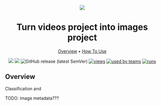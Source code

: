 <div align="center" markdown>
<img src="https://i.imgur.com/8ay5Hct.png"/>

# Turn videos project into images project

<p align="center">
  <a href="#Overview">Overview</a> •
  <a href="#How-To-Run">How To Use</a>
</p>


[![](https://img.shields.io/badge/supervisely-ecosystem-brightgreen)](https://ecosystem.supervise.ly/apps/turn-video-project-into-images)
[![](https://img.shields.io/badge/slack-chat-green.svg?logo=slack)](https://supervise.ly/slack)
![GitHub release (latest SemVer)](https://img.shields.io/github/v/release/supervisely-ecosystem/turn-video-project-into-images)
[![views](https://app.supervise.ly/public/api/v3/ecosystem.counters?repo=supervisely-ecosystem/turn-video-project-into-images&counter=views&label=views)](https://supervise.ly)
[![used by teams](https://app.supervise.ly/public/api/v3/ecosystem.counters?repo=supervisely-ecosystem/turn-video-project-into-images&counter=downloads&label=used%20by%20teams)](https://supervise.ly)
[![runs](https://app.supervise.ly/public/api/v3/ecosystem.counters?repo=supervisely-ecosystem/turn-video-project-into-images&counter=runs&label=runs&123)](https://supervise.ly)

</div>

## Overview

Classification and

TODO: image metadata???
